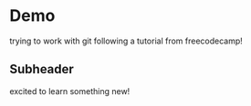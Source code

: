# Demo
trying to work with git following a tutorial from freecodecamp!
## Subheader
excited to learn something new!